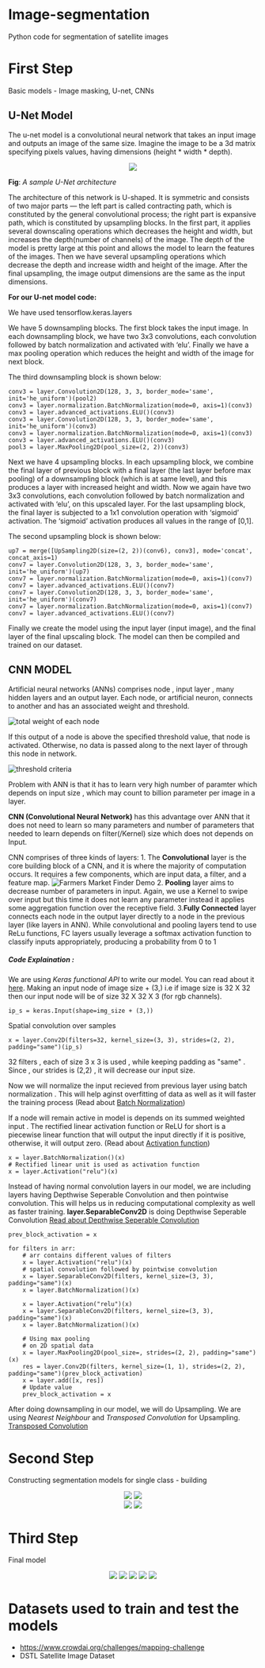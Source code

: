 # Image-segmentation
Python code for segmentation of satellite images

# First Step

Basic models - Image masking, U-net, CNNs

## U-Net Model

The u-net model is a convolutional neural network that takes an input image and outputs an image of the same size. Imagine the image to be a 3d matrix specifying pixels values, having dimensions (height * width * depth).

<div align="center">

<img src="https://raw.githubusercontent.com/nirabhromakhal/media/main/.github/images/image.png">

</div>

**Fig**: *A sample U-Net architecture*

The architecture of this network is U-shaped. It is symmetric and consists of two major parts — the left part is called contracting path, which is constituted by the general convolutional process; the right part is expansive path, which is constituted by upsampling blocks.
In the first part, it applies several downscaling operations which decreases the height and width, but increases the depth(number of channels) of the image. The depth of the model is pretty large at this point and allows the model to learn the features of the images. Then we have several upsampling operations which decrease the depth and increase width and height of the image. After the final upsampling, the image output dimensions are the same as the input dimensions.


**For our U-net model code:**

We have used tensorflow.keras.layers

We have 5 downsampling blocks. The first block takes the input image. In each downsampling block, we have two 3x3 convolutions, each convolution followed by batch normalization and activated with ‘elu’. Finally we have a max pooling operation which reduces the height and width of the image for next block.

The third downsampling block is shown below:
```
conv3 = layer.Convolution2D(128, 3, 3, border_mode='same', init='he_uniform')(pool2)
conv3 = layer.normalization.BatchNormalization(mode=0, axis=1)(conv3)
conv3 = layer.advanced_activations.ELU()(conv3)
conv3 = layer.Convolution2D(128, 3, 3, border_mode='same', init='he_uniform')(conv3)
conv3 = layer.normalization.BatchNormalization(mode=0, axis=1)(conv3)
conv3 = layer.advanced_activations.ELU()(conv3)
pool3 = layer.MaxPooling2D(pool_size=(2, 2))(conv3)
```

Next we have 4 upsampling blocks. In each upsampling block, we combine the final layer of previous block with a final layer (the last layer before max pooling) of a downsampling block (which is at same level), and this produces a layer with increased height and width. Now we again have two 3x3 convolutions, each convolution followed by batch normalization and activated with ‘elu’, on this upscaled layer. For the last upsampling block, the final layer is subjected to a 1x1 convolution operation with ‘sigmoid’ activation. The ‘sigmoid’ activation produces all values in the range of [0,1].

The second upsampling block is shown below:
```
up7 = merge([UpSampling2D(size=(2, 2))(conv6), conv3], mode='concat', concat_axis=1)
conv7 = layer.Convolution2D(128, 3, 3, border_mode='same', init='he_uniform')(up7)
conv7 = layer.normalization.BatchNormalization(mode=0, axis=1)(conv7)
conv7 = layer.advanced_activations.ELU()(conv7)
conv7 = layer.Convolution2D(128, 3, 3, border_mode='same', init='he_uniform')(conv7)
conv7 = layer.normalization.BatchNormalization(mode=0, axis=1)(conv7)
conv7 = layer.advanced_activations.ELU()(conv7)
```

Finally we create the model using the input layer (input image), and the final layer of the final upscaling block. The model can then be compiled and trained on our dataset.

## CNN MODEL 

Artificial neural networks (ANNs) comprises node , input layer , many hidden layers and an output layer. Each node, or artificial neuron, connects to another and has an associated weight and threshold.

![total weight of each node](https://drive.google.com/thumbnail?id=1VgTT2sd88g5-wuGeGL20w18BUT9tq64_)

 If this output of a node is above the specified threshold value, that node is activated. Otherwise, no data is passed along to the next layer of through this node in network.

![threshold criteria](https://drive.google.com/thumbnail?id=1QcMQzPbee5hX4T__TgfbjNyvH7NOrdhq)

Problem with ANN is that it has to learn very high number of paramter which depends on input size , which may count to billion parameter per image in a layer.

**CNN (Convolutional Neural Network)** has this advantage over ANN that it does not need to learn so many parameters and number of parameters that needed to learn depends on filter(/Kernel) size which does not depends on Input.

CNN comprises of three kinds of layers:
    1. The **Convolutional** layer is the core building block of a CNN, and it is where the majority of computation occurs. It requires a few components, which are input data, a filter, and a feature map.
    ![Farmers Market Finder Demo](https://media3.giphy.com/media/i4NjAwytgIRDW/giphy.gif?cid=790b76111e7adba87f0b31e88a7be8766e9c57eca1eec896&rid=giphy.gif&ct=g)
    2. **Pooling** layer aims to decrease number of parameters in input. Again, we use a Kernel to swipe over input but this time it does not learn any parameter instead it applies some aggregation function over the receptive field.
    3.**Fully Connected** layer connects each node in the output layer directly to a node in the previous layer (like layers in ANN).
    While convolutional and pooling layers tend to use ReLu functions, FC layers usually leverage a softmax activation function to classify inputs appropriately, producing a probability from 0 to 1

##### Code Explaination :
We are using *Keras functional API* to write our model. You can read about it [here](https://keras.io/guides/functional_api/).
Making an input node of image size + (3,) i.e if image size is 32 X 32 then our input node will be of size 32 X 32 X 3 (for rgb channels). 
```
ip_s = keras.Input(shape=img_size + (3,))
```
Spatial convolution over samples
```
x = layer.Conv2D(filters=32, kernel_size=(3, 3), strides=(2, 2), padding="same")(ip_s)
```
32 filters , each of size 3 x 3 is used , while keeping padding as "same" . Since , our strides is (2,2) , it will decrease our input size.

Now we will normalize the input recieved from previous layer using batch normalization . This will help aginst overfitting of data as well as it will faster the training process
(Read about [Batch Normalization](https://www.analyticsvidhya.com/blog/2021/03/introduction-to-batch-normalization/))

If a node will remain active in model is depends on its summed weighted input .
The rectified linear activation function or ReLU for short is a piecewise linear function that will output the input directly if it is positive, otherwise, it will output zero.
(Read about [Activation function](https://machinelearningmastery.com/rectified-linear-activation-function-for-deep-learning-neural-networks/))

```
x = layer.BatchNormalization()(x)
# Rectified linear unit is used as activation function
x = layer.Activation("relu")(x)
```
Instead of having normal convolution layers in our model, we are including layers having Depthwise Seperable Convolution and then pointwise convolution. This will helps us in reducing computational complexity as well as faster training.
**layer.SeparableConv2D** is doing Depthwise Seperable Convolution
[Read about Depthwise Seperable Convolution](https://towardsdatascience.com/a-basic-introduction-to-separable-convolutions-b99ec3102728)
```
prev_block_activation = x

for filters in arr:
    # arr contains different values of filters
    x = layer.Activation("relu")(x)
    # spatial convolution followed by pointwise convolution
    x = layer.SeparableConv2D(filters, kernel_size=(3, 3), padding="same")(x)
    x = layer.BatchNormalization()(x)

    x = layer.Activation("relu")(x)
    x = layer.SeparableConv2D(filters, kernel_size=(3, 3), padding="same")(x)
    x = layer.BatchNormalization()(x)
    
    # Using max pooling
    # on 2D spatial data
    x = layer.MaxPooling2D(pool_size=, strides=(2, 2), padding="same")(x)
    res = layer.Conv2D(filters, kernel_size=(1, 1), strides=(2, 2), padding="same")(prev_block_activation)
    x = layer.add([x, res]) 
    # Update value
    prev_block_activation = x  
```

After doing downsampling in our model, we will do Upsampling. We are using *Nearest Neighbour* and *Transposed Convolution* for Upsampling.
[Transposed Convolution](https://towardsdatascience.com/transposed-convolution-demystified-84ca81b4baba)

# Second Step

Constructing segmentation models for single class - building

<div align="center">

<img src="https://user-images.githubusercontent.com/72441280/117532960-a25a0400-b007-11eb-9ad5-01365ee75be4.png">

<img src="https://user-images.githubusercontent.com/72441280/117533087-65dad800-b008-11eb-8f58-88c594348fd8.png">

</div>
 
<div align="center">

<img src="https://user-images.githubusercontent.com/72441280/117533221-46907a80-b009-11eb-98c6-e5425c5ed173.png">

<img src="https://user-images.githubusercontent.com/72441280/117533312-bbfc4b00-b009-11eb-9d53-a7e0177c42ce.png">

</div>

 
# Third Step

Final model

<div align="center">

<img src="https://user-images.githubusercontent.com/72441280/117533564-21047080-b00b-11eb-908e-6109c445e780.png">

<img src="https://user-images.githubusercontent.com/72441280/117533583-3d081200-b00b-11eb-897e-a4fee6bd4c5b.png">

<img src="https://user-images.githubusercontent.com/72441280/117533609-5f019480-b00b-11eb-9bc6-d18bfe0c6ebb.png">

<img src="https://user-images.githubusercontent.com/72441280/117533620-688afc80-b00b-11eb-84f7-8138ec06f430.png">

<img src="https://user-images.githubusercontent.com/72441280/117533868-97ee3900-b00c-11eb-9180-20c83a725b5f.png">

</div>




# Datasets used to train and test the models

 - https://www.crowdai.org/challenges/mapping-challenge
 - DSTL Satellite Image Dataset
